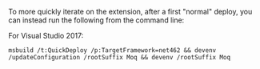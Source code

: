 ﻿To more quickly iterate on the extension, after a first "normal" deploy, you can 
instead run the following from the command line:

For Visual Studio 2017:

```
msbuild /t:QuickDeploy /p:TargetFramework=net462 && devenv /updateConfiguration /rootSuffix Moq && devenv /rootSuffix Moq
```